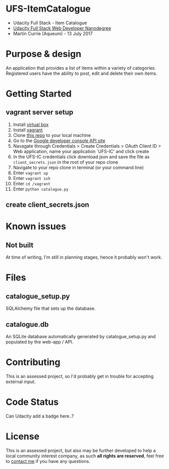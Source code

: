 # UFS-ItemCatalogue
- Udacity Full Stack - Item Catalogue
- [Udacity Full Stack Web Developer Nanodegree](
https://www.udacity.com/course/full-stack-web-developer-nanodegree--nd004)
- Martin Currie (Aqueum) - 13 July 2017

# Purpose & design
An application that provides a list of items within a variety of categories. 
Registered users have the ability to post, edit and delete their own items.

# Getting Started
## vagrant server setup
1. Install [virtual box](https://www.virtualbox.org/)
2. Install [vagrant](https://www.vagrantup.com/downloads.html)
3. Clone [this repo](https://github.com/Aqueum/UFS-ItemCatalogue) to your local machine
4. Go to the [Google developer console API site](https://console.developers.google.com/apis)
5. Navagate through Credentials > Create Credentials > OAuth Client ID > Web application, name your application `UFS-IC' and click create
6. In the UFS-IC credentials click download json and save the file as `client_secrets.json` in the root of your repo clone
7. Navigate to your repo clone in terminal (or your command line)
8. Enter `vagrant up`
9. Enter `vagrant ssh`
10. Enter `cd /vagrant`
11. Enter `python catalogue.py`

## create client_secrets.json


# Known issues
## Not built
At time of writing, I'm still in planning stages, hence it probably won't work.

# Files
## catalogue_setup.py
SQLAlchemy file that sets up the database.

## catalogue.db
An SQLite database automatically generated by catalogue_setup.py
and populated by the web-app / API.

# Contributing
This is an assessed project, so I'd probably get in trouble for accepting external input.

# Code Status
Can Udacity add a badge here..?

# License
This is an assessed project, but also may be further developed to help a local community interest company,
as such **all rights are reserved**, feel free to [contact me](http://www.aqueum.com/contact/)
if you have any questions.